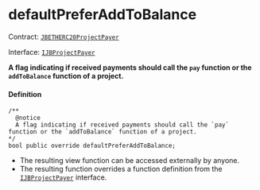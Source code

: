 # defaultPreferAddToBalance

Contract: [`JBETHERC20ProjectPayer`](/dev/api/v3/contracts/or-utilities/jbetherc20projectpayer/README.md)

Interface: [`IJBProjectPayer`](/dev/api/v3/interfaces/ijbprojectpayer.md)

**A flag indicating if received payments should call the `pay` function or the `addToBalance` function of a project.**

#### Definition

```
/**
  @notice 
  A flag indicating if received payments should call the `pay` function or the `addToBalance` function of a project.
*/
bool public override defaultPreferAddToBalance;
```

* The resulting view function can be accessed externally by anyone.
* The resulting function overrides a function definition from the [`IJBProjectPayer`](/dev/api/v3/interfaces/ijbprojectpayer.md) interface.
